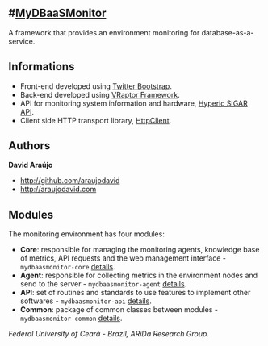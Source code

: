 #[MyDBaaSMonitor](http://github.com/araujodavid/mydbaasmonitor)
--------------

A framework that provides an environment monitoring for database-as-a-service.

## Informations

* Front-end developed using [Twitter Bootstrap](http://twitter.github.com/bootstrap).
* Back-end developed using [VRaptor Framework](http://vraptor.caelum.com.br).
* API for monitoring system information and hardware, [Hyperic SIGAR API](http://www.hyperic.com/products/sigar).
* Client side HTTP transport library, [HttpClient](http://hc.apache.org/httpcomponents-client-ga/index.html).

## Authors

**David Araújo**

+ http://github.com/araujodavid
+ http://araujodavid.com

## Modules

The monitoring environment has four modules:

+ **Core**: responsible for managing the monitoring agents, knowledge base of metrics, API requests and the web management interface - `mydbaasmonitor-core` [details](http://github.com/araujodavid/mydbaasmonitor/tree/master/mydbaasmonitor-core).  
+ **Agent**: responsible for collecting metrics in the environment nodes and send to the server - `mydbaasmonitor-agent` [details](http://github.com/araujodavid/mydbaasmonitor/tree/master/mydbaasmonitor-agent).  
+ **API**: set of routines and standards to use features to implement other softwares - `mydbaasmonitor-api` [details](http://github.com/araujodavid/mydbaasmonitor/tree/master/mydbaasmonitor-api).  
+ **Common**: package of common classes between modules - `mydbaasmonitor-common` [details](http://github.com/araujodavid/mydbaasmonitor/tree/master/mydbaasmonitor-common).



*Federal University of Ceará - Brazil, ARiDa Research Group.*

